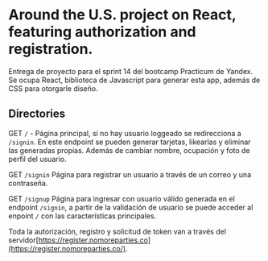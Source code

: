 # Around the U.S. project on React, featuring authorization and registration.

Entrega de proyecto para el sprint 14 del bootcamp Practicum de Yandex.
Se ocupa React, biblioteca de Javascript para generar esta app, además de CSS para otorgarle diseño.

## Directories

GET `/` - Página principal, si no hay usuario loggeado se redirecciona a `/signin`.
En este endpoint se pueden generar tarjetas, likearlas y eliminar las generadas propias. Además de cambiar nombre, ocupación y foto de perfil del usuario.

GET `/signin` Página para registrar un usuario a través de un correo y una contraseña.

GET `/signup` Página para ingresar con usuario válido generada en el endpoint `/signin`, a partir de la validación de usuario se puede acceder al enpoint `/` con las características principales.

Toda la autorización, registro y solicitud de token van a través del servidor[https://register.nomoreparties.co](https://register.nomoreparties.co/).

